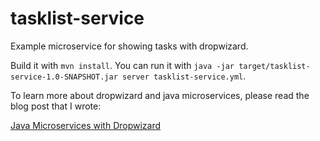 # tasklist-service
Example microservice for showing tasks with dropwizard.

Build it with `mvn install`. You can run it with `java -jar target/tasklist-service-1.0-SNAPSHOT.jar server tasklist-service.yml`.

To learn more about dropwizard and java microservices, please read the blog post that I wrote:

[Java Microservices with Dropwizard](http://blog.scottlogic.com/2016/01/05/java-microservices-with-dropwizard-tutorial.html)
